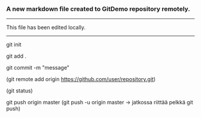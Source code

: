 ### A new markdown file created to GitDemo repository remotely. 

---

This file has been edited locally. 

--- 

git init 

git add .

git commit -m "message"

(git remote add origin https://github.com/user/repository.git)

(git status)

git push origin master (git push -u origin master -> jatkossa riittää pelkkä git push)




